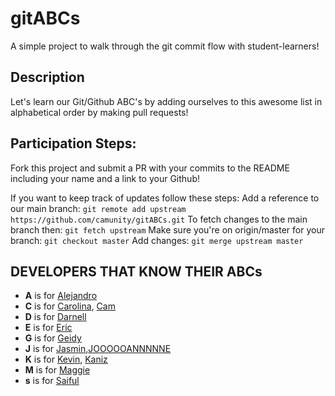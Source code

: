 # gitABCs
A simple project to walk through the git commit flow with student-learners!

## Description
Let's learn our Git/Github ABC's by adding ourselves to this awesome list in alphabetical order by making pull requests!

## Participation Steps: 
Fork this project and submit a PR with your commits to the README including your name and a link to your Github! 

If you want to keep track of updates follow these steps:
Add a reference to our main branch: `git remote add upstream https://github.com/camunity/gitABCs.git`
To fetch changes to the main branch then: `git fetch upstream` 
Make sure you're on origin/master for your branch: `git checkout master`
Add changes: `git merge upstream master` 

## DEVELOPERS THAT KNOW THEIR ABCs
* **A** is for [Alejandro](https://github.com/alejo4373)
* **C** is for [Carolina](https://github.com/crestrepo12), [Cam](https://github.com/camunity)
* **D** is for [Darnell](https://github.com/Darnell10) 
* **E** is for [Eric](https://github.com/husheric)
* **G** is for [Geidy](https://github.com/Geidy)
* **J** is for [Jasmin](https://github.com/jasmincher),[JOOOOOANNNNNE](https://media.giphy.com/media/n9dkax2Z0eCTC/giphy.gif) 
* **K** is for [Kevin](https://github.com/kevina101), [Kaniz](https://github.com/knzknz)
* **M** is for [Maggie](https://github.com/margarethchan)
* **s** is for [Saiful](https://github.com/saiful-csc)



